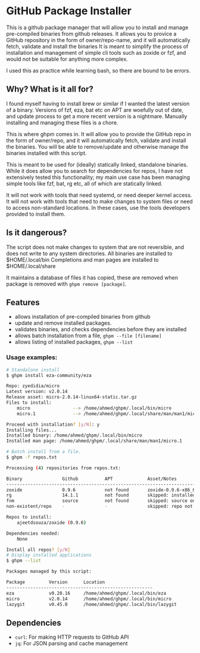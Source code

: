 # GitHub Package Installer

This is a github package manager that will allow you to install and manage pre-compiled binaries from github releases.
It allows you to provice a  GitHub repository in the form of owner/repo-name, and it will automatically fetch, validate and install the binaries
It is meant to simplify the process of installation and management of simple cli tools such as zoxide or fzf, and would not be suitable for anything more complex.

I used this as practice while learning bash, so there are bound to be errors. 

## Why? What is it all for?
I found myself having to install brew or similar if I wanted the latest version of a binary.
Versions of fzf, eza, bat etc on APT are woefully out of date, and update process to get a more recent version is a nightmare. Manually installing and managing these files is a chore.

This is where ghpm comes in. It will allow you to provide the GitHub repo in the form of owner/repo, and it will automatically fetch, validate and install the binaries. You will be able to remove/update and otherwise manage the binaries installed with this script.

This is meant to be used for (ideally) statically linked, standalone binaries. 
While it does allow you to search for dependencies for repos, I have not extensively tested this functionality; my main use case has been managing simple tools like fzf, bat, rg etc, all of which are statically linked.

It will not work with tools that need systemd, or need deeper kernel access. It will not work with tools that need to make changes to system files or need to access non-standard locations. In these cases, use the tools developers provided to install them. 

## Is it dangerous?
The script does not make changes to system that are not reversible, and does not write to any system directories.
All binaries are installed to $HOME/.local/bin
Completions and man pages are installed  to $HOME/.local/share

It maintains a database of files it has copied, these are removed when package is removed with ```ghpm remove [package]```.

## Features
- allows installation of pre-compiled binaries from github
- update and remove installed packages.
- validates binaries, and checks dependencies before they are installed
- allows batch installation from a file, ```ghpm --file [filename]```
- allows listing of installed packages, ```ghpm --list```

### Usage examples: 
```bash
# Standalone install 
$ ghpm install eza-community/eza

Repo: zyedidia/micro
Latest version: v2.0.14
Release asset: micro-2.0.14-linux64-static.tar.gz
Files to install:
    micro                --> /home/ahmed/ghpm/.local/bin/micro
    micro.1              --> /home/ahmed/ghpm/.local/share/man/man1/micro.1

Proceed with installation? [y/N]: y
Installing files...
Installed binary: /home/ahmed/ghpm/.local/bin/micro
Installed man page: /home/ahmed/ghpm/.local/share/man/man1/micro.1

# Batch install from a file. 
$ ghpm -f repos.txt

Processing (4) repositories from repos.txt:

Binary               Github          APT             Asset/Notes                                       
-----------------------------------------------------------------------------------------------
zoxide               0.9.6           not found       zoxide-0.9.6-x86_64-unknown-linux-musl.tar.gz
rg                   14.1.1          not found       skipped: installed, up to date
fnm                  source          not found       skipped: source only
non-existent/repo    -               -               skipped: repo not found

Repos to install:
    ajeetdsouza/zoxide (0.9.6)

Dependencies needed:
    None

Install all repos? [y/N]
# Display installed applications 
$ ghpm --list

Packages managed by this script:

Package         Version      Location
-------------------------------------------------------
eza             v0.20.16     /home/ahmed/ghpm/.local/bin/eza
micro           v2.0.14      /home/ahmed/ghpm/.local/bin/micro
lazygit         v0.45.0      /home/ahmed/ghpm/.local/bin/lazygit

```

## Dependencies

- `curl`: For making HTTP requests to GitHub API
- `jq`: For JSON parsing and cache management
